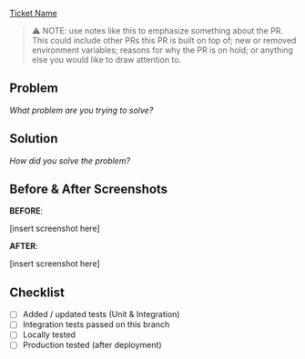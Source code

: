 [Ticket Name](https://mitein.atlassian.net/browse/MIT-TICKET_NUMBER)

> ⚠️ NOTE: use notes like this to emphasize something about the PR. This could include other PRs this PR is built on top of; new or removed environment variables; reasons for why the PR is on hold; or anything else you would like to draw attention to.

## Problem

_What problem are you trying to solve?_

## Solution

_How did you solve the problem?_

## Before & After Screenshots

**BEFORE**:

[insert screenshot here]

**AFTER**:

[insert screenshot here]

## Checklist

- [ ] Added / updated tests (Unit & Integration)
- [ ] Integration tests passed on this branch
- [ ] Locally tested
- [ ] Production tested (after deployment)
